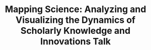 ---
dateStart: 2007-02-13
dateEnd:
title: "Mapping Science: Analyzing and Visualizing the Dynamics of Scholarly Knowledge and Innovations Talk"
venue: "National Institute of Science and Technology Policy (NISTEP)"
organizer: "Katy Börner"
credit:
city: Tokyo
state:
country: Japan
pdfLink:
venueImages:
---